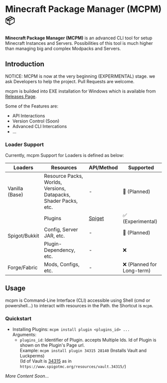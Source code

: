 # Minecraft Package Manager (MCPM) 📦

**Minecraft Package Manager (MCPM)** is an advanced CLI tool for setup Minecraft Instances and Servers. Possibilities of
this tool is much higher than managing big and complex Modpacks and Servers.

## Introduction

NOTICE: MCPM is now at the very beginning (EXPERIMENTAL) stage.
we ask Developers to help the project. Pull Requests are welcome.

mcpm is builded into EXE installation for Windows which is available
from [Releases Page](https://github.com/ArmanStudios/mcpm/releases).

Some of the Features are:

- API Interactions
- Version Control (Soon)
- Advanced CLI Intercations
- ... 

### Loader Support

Currently, mcpm Support for Loaders is defined as below:

<table>
    <thead>
    <tr>
        <th>Loaders</th>
        <th>Resources</th>
        <th>API/Method</th>
        <th>Supported</th>
    </tr>
    </thead>
    <tbody>
    <tr>
        <td>Vanilla (Base)</td>
        <td>Resource Packs, Worlds, Versions, Datapacks, Shader Packs, etc.</td>
        <td>-</td>
        <td>🚧 (Planned)</td>
    </tr>
    <tr>
        <td rowspan="3">Spigot/Bukkit</td>
        <td>Plugins</td>
        <td><a href="https://spiget.org">Spiget</a></td>
        <td>✅ (Experimental)</td>
    </tr>
    <tr>
        <td>Config, Server JAR, etc.</td>
        <td>-</td>
        <td>🚧 (Planned)</td>
    </tr>
    <tr>
        <td>Plugin-Dependency, etc.</td>
        <td>-</td>
        <td>❌</td>
    </tr>
    <tr>
        <td>Forge/Fabric</td>
        <td>Mods, Configs, etc.</td>
        <td>-</td>
        <td>❌ (Planned for Long-term)</td>
    </tr>
    </tbody>
</table>

## Usage

mcpm is Command-Line Interface (CLI) accessible using Shell (cmd or powershell...) to interact with resources in the Path.
the Shortcut is ```mcpm```.
### Quickstart
- Installing Plugins:
```mcpm install plugin <plugins_id> ...```
<br>Arguments: 
  - ```plugins_id```: Identifier of Plugin. accepts Multiple Ids. Id of Plugin is shown on the Plugin's Page url.
  <br>Example: ```mcpm install plugin 34315 28140``` (Installs Vault and Luckperms)
  <br>(Id of Vault is <u>34315</u> as in ```https://www.spigotmc.org/resources/vault.34315/```)



_More Content Soon..._